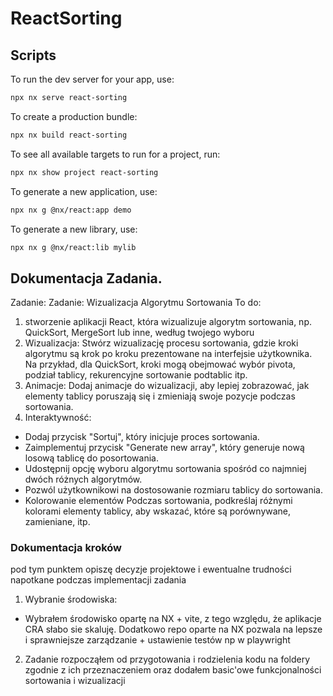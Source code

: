 # ReactSorting

## Scripts

To run the dev server for your app, use:

```sh
npx nx serve react-sorting

```

To create a production bundle:

```sh
npx nx build react-sorting
```

To see all available targets to run for a project, run:

```sh
npx nx show project react-sorting
```

To generate a new application, use:

```sh
npx nx g @nx/react:app demo
```

To generate a new library, use:

```sh
npx nx g @nx/react:lib mylib
```

## Dokumentacja Zadania.

Zadanie: Zadanie: Wizualizacja Algorytmu Sortowania
To do:

1. stworzenie aplikacji React, która wizualizuje algorytm sortowania, np. QuickSort, MergeSort lub inne, według twojego wyboru
2. Wizualizacja: Stwórz wizualizację procesu sortowania, gdzie kroki algorytmu są krok po kroku prezentowane na interfejsie użytkownika. Na przykład, dla QuickSort, kroki mogą obejmować wybór pivota, podział tablicy, rekurencyjne sortowanie podtablic itp.
3. Animacje: Dodaj animacje do wizualizacji, aby lepiej zobrazować, jak elementy tablicy poruszają się i zmieniają swoje pozycje podczas sortowania.
4. Interaktywność:

- Dodaj przycisk "Sortuj", który inicjuje proces sortowania.
- Zaimplementuj przycisk "Generate new array", który generuje nową losową tablicę do posortowania.
- Udostępnij opcję wyboru algorytmu sortowania spośród co najmniej dwóch różnych algorytmów.
- Pozwól użytkownikowi na dostosowanie rozmiaru tablicy do sortowania.
- Kolorowanie elementów Podczas sortowania, podkreślaj różnymi kolorami elementy tablicy, aby wskazać, które są porównywane, zamieniane, itp.

### Dokumentacja kroków

pod tym punktem opiszę decyzje projektowe i ewentualne trudności napotkane podczas implementacji zadania

1. Wybranie środowiska:

- Wybrałem środowisko opartę na NX + vite, z tego względu, że aplikacje CRA słabo sie skaluję. Dodatkowo repo oparte na NX pozwala na lepsze i sprawniejsze zarządzanie + ustawienie testów np w playwright

2. Zadanie rozpocząłem od przygotowania i rodzielenia kodu na foldery zgodnie z ich przeznaczeniem oraz dodałem basic'owe funkcjonalności sortowania i wizualizacji
